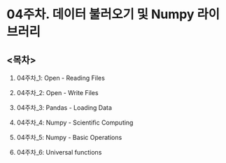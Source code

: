 # 04주차. 데이터 불러오기 및 Numpy 라이브러리

## **<목차>**
1. 04주차_1: Open - Reading Files


2. 04주차_2: Open - Write Files


3. 04주차_3: Pandas - Loading Data


4. 04주차_4: Numpy - Scientific Computing


5. 04주차_5: Numpy - Basic Operations


6. 04주차_6: Universal functions
